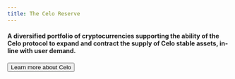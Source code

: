 ```yaml
---
title: The Celo Reserve
---
```


#### A diversified portfolio of cryptocurrencies supporting the ability of the Celo protocol to expand and contract the supply of Celo stable assets, in-line with user demand.

<button href="https://celo.org">
Learn more about Celo
</button>
